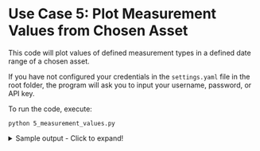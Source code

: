 # Use Case 5: Plot Measurement Values from Chosen Asset	

This code will plot values of defined measurement types in a defined date range of a chosen asset.

If you have not configured your credentials in the `settings.yaml` file in the root folder,
the program will ask you to input your username, password, or API key.

To run the code, execute:

    python 5_measurement_values.py
    
<details>
  <summary>Sample output - Click to expand!</summary>
    
    Organization 1234, Tasty Manufacturing

    Please enter your query parameters:
    Asset ID: 2000
    Measurement type (4 for temperature): 4
    Start date (YYYY-MM-DD): 2019-02-15
    End date (YYYY-MM-DD): 2019-06-15
    Task SUCCESS
    
![Example Measurement Plot](../../example_measurement_plot.png "Example Measurement Plot")

</details>
